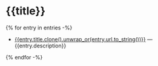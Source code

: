 # {{title}}

{% for entry in entries -%}
- [{{entry.title.clone().unwrap_or(entry.url.to_string())}}]({{entry.url}}) — {{entry.description}}

{% endfor -%}
